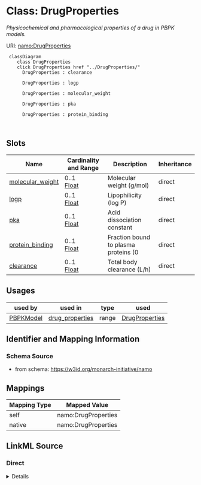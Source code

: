 

# Class: DrugProperties 


_Physicochemical and pharmacological properties of a drug in PBPK models._





URI: [namo:DrugProperties](https://w3id.org/monarch-initiative/namo/DrugProperties)





```mermaid
 classDiagram
    class DrugProperties
    click DrugProperties href "../DrugProperties/"
      DrugProperties : clearance
        
      DrugProperties : logp
        
      DrugProperties : molecular_weight
        
      DrugProperties : pka
        
      DrugProperties : protein_binding
        
      
```




<!-- no inheritance hierarchy -->


## Slots

| Name | Cardinality and Range | Description | Inheritance |
| ---  | --- | --- | --- |
| [molecular_weight](molecular_weight.md) | 0..1 <br/> [Float](Float.md) | Molecular weight (g/mol) | direct |
| [logp](logp.md) | 0..1 <br/> [Float](Float.md) | Lipophilicity (log P) | direct |
| [pka](pka.md) | 0..1 <br/> [Float](Float.md) | Acid dissociation constant | direct |
| [protein_binding](protein_binding.md) | 0..1 <br/> [Float](Float.md) | Fraction bound to plasma proteins (0 | direct |
| [clearance](clearance.md) | 0..1 <br/> [Float](Float.md) | Total body clearance (L/h) | direct |





## Usages

| used by | used in | type | used |
| ---  | --- | --- | --- |
| [PBPKModel](PBPKModel.md) | [drug_properties](drug_properties.md) | range | [DrugProperties](DrugProperties.md) |







## Identifier and Mapping Information






### Schema Source


* from schema: https://w3id.org/monarch-initiative/namo




## Mappings

| Mapping Type | Mapped Value |
| ---  | ---  |
| self | namo:DrugProperties |
| native | namo:DrugProperties |






## LinkML Source

<!-- TODO: investigate https://stackoverflow.com/questions/37606292/how-to-create-tabbed-code-blocks-in-mkdocs-or-sphinx -->

### Direct

<details>
```yaml
name: DrugProperties
description: Physicochemical and pharmacological properties of a drug in PBPK models.
from_schema: https://w3id.org/monarch-initiative/namo
attributes:
  molecular_weight:
    name: molecular_weight
    description: Molecular weight (g/mol)
    from_schema: https://w3id.org/monarch-initiative/namo
    rank: 1000
    domain_of:
    - DrugProperties
    range: float
  logp:
    name: logp
    description: Lipophilicity (log P)
    from_schema: https://w3id.org/monarch-initiative/namo
    rank: 1000
    domain_of:
    - DrugProperties
    range: float
  pka:
    name: pka
    description: Acid dissociation constant
    from_schema: https://w3id.org/monarch-initiative/namo
    rank: 1000
    domain_of:
    - DrugProperties
    range: float
  protein_binding:
    name: protein_binding
    description: Fraction bound to plasma proteins (0.0-1.0)
    from_schema: https://w3id.org/monarch-initiative/namo
    rank: 1000
    domain_of:
    - DrugProperties
    range: float
  clearance:
    name: clearance
    description: Total body clearance (L/h)
    from_schema: https://w3id.org/monarch-initiative/namo
    rank: 1000
    domain_of:
    - DrugProperties
    range: float

```
</details>

### Induced

<details>
```yaml
name: DrugProperties
description: Physicochemical and pharmacological properties of a drug in PBPK models.
from_schema: https://w3id.org/monarch-initiative/namo
attributes:
  molecular_weight:
    name: molecular_weight
    description: Molecular weight (g/mol)
    from_schema: https://w3id.org/monarch-initiative/namo
    rank: 1000
    alias: molecular_weight
    owner: DrugProperties
    domain_of:
    - DrugProperties
    range: float
  logp:
    name: logp
    description: Lipophilicity (log P)
    from_schema: https://w3id.org/monarch-initiative/namo
    rank: 1000
    alias: logp
    owner: DrugProperties
    domain_of:
    - DrugProperties
    range: float
  pka:
    name: pka
    description: Acid dissociation constant
    from_schema: https://w3id.org/monarch-initiative/namo
    rank: 1000
    alias: pka
    owner: DrugProperties
    domain_of:
    - DrugProperties
    range: float
  protein_binding:
    name: protein_binding
    description: Fraction bound to plasma proteins (0.0-1.0)
    from_schema: https://w3id.org/monarch-initiative/namo
    rank: 1000
    alias: protein_binding
    owner: DrugProperties
    domain_of:
    - DrugProperties
    range: float
  clearance:
    name: clearance
    description: Total body clearance (L/h)
    from_schema: https://w3id.org/monarch-initiative/namo
    rank: 1000
    alias: clearance
    owner: DrugProperties
    domain_of:
    - DrugProperties
    range: float

```
</details>